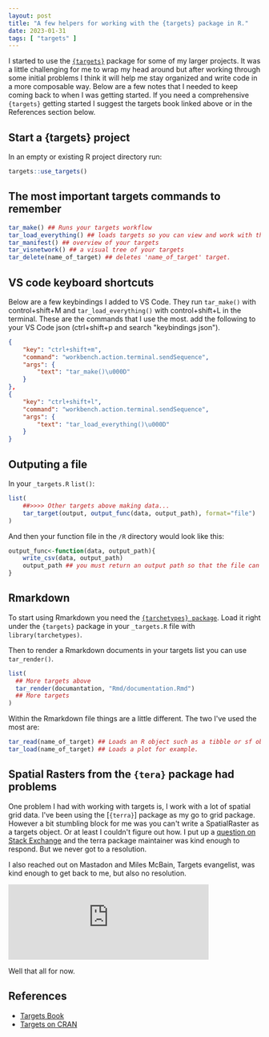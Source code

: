 ```yaml
---
layout: post
title: "A few helpers for working with the {targets} package in R."
date: 2023-01-31
tags: [ "targets" ]
---
```


I started to use the [`{targets}`](https://books.ropensci.org/targets/) package for some of my larger projects.  It was a little challenging for me to wrap my head around but after working through some initial problems I think it will help me stay organized and write code in a more composable way.  Below are a few notes that I needed to keep coming back to when I was getting started. If you need a comprehensive `{targets}` getting started I suggest the targets book linked above or in the References section below. 

## Start a {targets} project
In an empty or existing R project directory run: 
```r
targets::use_targets()
```

## The most important targets commands to remember

```r
tar_make() ## Runs your targets workflow
tar_load_everything() ## loads targets so you can view and work with them. 
tar_manifest() ## overview of your targets
tar_visnetwork() ## a visual tree of your targets
tar_delete(name_of_target) ## deletes 'name_of_target' target.
```

## VS code keyboard shortcuts
Below are a few keybindings I added to VS Code. They run `tar_make()` with control+shift+M and `tar_load_everything()` with control+shift+L in the terminal. These are the commands that I use the most.  add the following to your VS Code json (ctrl+shift+p and search "keybindings json"). 

```json
{
    "key": "ctrl+shift+m",
    "command": "workbench.action.terminal.sendSequence",
    "args": {
        "text": "tar_make()\u000D"
    }
},
{
    "key": "ctrl+shift+l",
    "command": "workbench.action.terminal.sendSequence",
    "args": {
        "text": "tar_load_everything()\u000D"
    }
}
```

## Outputing a file

In your `_targets.R` `list()`: 

```r
list(
    ##>>>> Other targets above making data...
    tar_target(output, output_func(data, output_path), format="file")
)
```

And then your function file in the `/R` directory would look like this: 
```r
output_func<-function(data, output_path){
    write_csv(data, output_path)
    output_path ## you must return an output path so that the file can be tracked. 
}
```

## Rmarkdown
To start using Rmarkdown you need the [`{tarchetypes} package`](https://github.com/ropensci/tarchetypes).  Load it right under the `{targets}` package in your `_targets.R` file with `library(tarchetypes)`.

Then to render a Rmarkdown documents in your targets list you can use `tar_render()`.

```r
list(
  ## More targets above
  tar_render(documantation, "Rmd/documentation.Rmd")
  ## More targets
)

```

Within the Rmarkdown file things are a little different.  The two I've used the most are: 

```r
tar_read(name_of_target) ## Loads an R object such as a tibble or sf object.
tar_load(name_of_target) ## Loads a plot for example. 
```


## Spatial Rasters from the `{tera}` package had problems
One problem I had with working with targets is, I work with a lot of spatial grid data.  I've been using the [`{terra}`] package as my go to grid package.  However a bit stumbling block for me was you can't write a SpatialRaster as a targets object.  Or at least I couldn't figure out how.  I put up a [question on Stack Exchange](https://stackoverflow.com/q/74855695/3088902) and the terra package maintainer was kind enough to respond. But we never got to a resolution.  

I also reached out on Mastadon and Miles McBain, Targets evangelist, was kind enough to get back to me, but also no resolution. 

<iframe src="https://fosstodon.org/@mschmidty/109542366237497578/embed" class="mastodon-embed" style="max-width: 100%; border: 0" width="400" allowfullscreen="allowfullscreen"></iframe><script src="https://fosstodon.org/embed.js" async="async"></script>

Well that all for now. 

## References
* [Targets Book](https://books.ropensci.org/targets/)
* [Targets on CRAN](https://cran.r-project.org/web/packages/targets/index.html)


